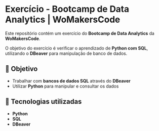 # Exercício - Bootcamp de Data Analytics | WoMakersCode   

Este repositório contém um exercício do **Bootcamp de Data Analytics** da **WoMakersCode**.  

O objetivo do exercício é verificar o aprendizado de **Python com SQL**, utilizando o **DBeaver** para manipulação de banco de dados.  

## 📌 Objetivo  
- Trabalhar com **bancos de dados SQL** através do **DBeaver**  
- Utilizar **Python** para manipular e consultar os dados  

## 🔧 Tecnologias utilizadas  
- **Python**  
- **SQL**  
- **DBeaver**  

